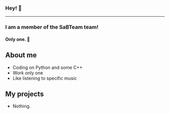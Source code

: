 ### Hey! 👣
___
### I am a member of the SaBTeam team!
#### Only one. 🌟

## About me
  + Coding on Python and some C++
  + Work only one
  + Like listening to specific music

## My projects
  + Nothing.
